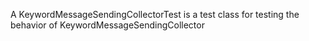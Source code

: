 A KeywordMessageSendingCollectorTest is a test class for testing the behavior of KeywordMessageSendingCollector